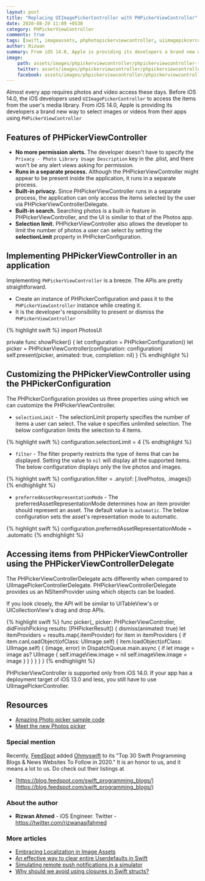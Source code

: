 ```yaml
---
layout: post
title: "Replacing UIImagePickerController with PHPickerViewController"
date: 2020-08-29 11:09 +0530
category: PHPickerViewController
comments: true
tags: [swift, imageassets, phphotopickerviewcontroller, uiimagepikcercontroller, images]
author: Rizwan
summary: From iOS 14.0, Apple is providing its developers a brand new way to select images/videos from their apps using ```PHPickerViewController``` Let's find out how to implement it.
image: 
    path: assets/images/phpickerviewcontroller/phpickerviewcontroller-facebook.png
    twitter: assets/images/phpickerviewcontroller/phpickerviewcontroller-twitter.png
    facebook: assets/images/phpickerviewcontroller/phpickerviewcontroller-facebook.png
---
```

Almost every app requires photos and video access these days. Before iOS 14.0, the iOS developers used ```UIImagePickerController``` to access the items from the user's media library. From iOS 14.0, Apple is providing its developers a brand new way to select images or videos from their apps using ```PHPickerViewController```

## Features of PHPickerViewController

- **No more permission alerts.** The developer doesn't have to specify the ```Privacy - Photo Library Usage Description``` key in the .plist, and there won't be any alert views asking for permission.
- **Runs in a separate process.** Although the PHPickerViewController might appear to be present inside the application, it runs in a separate process.
- **Built-in privacy.** Since PHPickerViewController runs in a separate process, the application can only access the items selected by the user via PHPickerViewControllerDelegate.
- **Built-in search.** Searching photos is a built-in feature in PHPickerViewController, and the UI is similar to that of the Photos app.
- **Selection limit.** PHPickerViewController also allows the developer to limit the number of photos a user can select by setting the **selectionLimit** property in PHPickerConfiguration.

## Implementing PHPickerViewController in an application

Implementing ```PHPickerViewController``` is a breeze. The APIs are pretty straightforward.

- Create an instance of PHPickerConfiguration and pass it to the ```PHPickerViewController``` instance while creating it.
- It is the developer's responsibility to present or dismiss the ```PHPickerViewController```

{% highlight swift %}
import PhotosUI

private func showPicker() {
   let configuration = PHPickerConfiguration()
   let picker = PHPickerViewController(configuration: configuration)
   self.present(picker, animated: true, completion: nil)
}
{% endhighlight %}

## Customizing the PHPickerViewController using the PHPickerConfiguration

The PHPickerConfiguration provides us three properties using which we can customize the PHPickerViewController.

- ```selectionLimit``` - The selectionLimit property specifies the number of items a user can select. The value ```0``` specifies unlimited selection. The below configuration limits the selection to 4 items.

{% highlight swift %}
configuration.selectionLimit = 4
{% endhighlight %}

- ```filter``` - The filter property restricts the type of items that can be displayed. Setting the value to ```nil``` will display all the supported items. The below configuration displays only the live photos and images.

{% highlight swift %}
configuration.filter = .any(of: [.livePhotos, .images])
{% endhighlight %}

- ```preferredAssetRepresentationMode``` - The preferredAssetRepresentationMode determines how an item provider should represent an asset. The default value is ```automatic```.     The below configuration sets the asset's representation mode to automatic.

{% highlight swift %}
configuration.preferredAssetRepresentationMode = .automatic
{% endhighlight %}

## Accessing items from PHPickerViewController using the PHPickerViewControllerDelegate

The PHPickerViewControllerDelegate acts differently when compared to UIImagePickerControllerDelegate. PHPickerViewControllerDelegate provides us an NSItemProvider using which objects can be loaded.

If you look closely, the API will be similar to UITableView's or UICollectionView's drag and drop APIs.

{% highlight swift %}
func picker(_ picker: PHPickerViewController, didFinishPicking results: [PHPickerResult]) {
    dismiss(animated: true)
    let itemProviders = results.map(\.itemProvider)
    for item in itemProviders {
        if item.canLoadObject(ofClass: UIImage.self) {
            item.loadObject(ofClass: UIImage.self) { (image, error) in
                DispatchQueue.main.async {
                    if let image = image as? UIImage {
                        self.imageView.image = nil
                        self.imageView.image = image
                    }
                }
            }
        }
    }
}
{% endhighlight %}

PHPickerViewController is supported only from iOS 14.0. If your app has a deployment target of iOS 13.0 and less, you still have to use  UIImagePickerController.

## Resources

- [Amazing Photo picker sample code](https://github.com/rizwan95/AmazingPhotoPicker)
- [Meet the new Photos picker](https://developer.apple.com/videos/play/wwdc2020/10652/)

### Special mention

Recently, [FeedSpot](https://blog.feedspot.com) added [Ohmyswift](https://ohmyswift.com) to its "Top 30 Swift Programming Blogs & News Websites To Follow in 2020." It is an honor to us, and it means a lot to us. Do check out their listings at

- [https://blog.feedspot.com/swift_programming_blogs/](https://blog.feedspot.com/swift_programming_blogs/)

### About the author

- **Rizwan Ahmed** - iOS Engineer. Twitter - <https://twitter.com/rizwanasifahmed>

### More articles

- [Embracing Localization in Image Assets](/blog/2020/06/14/embracing-localization-in-image-assets/)
- [An effective way to clear entire Userdefaults in Swift](/blog/2020/05/19/an-effective-way-to-clear-entire-userdefaults-in-swift/)
- [Simulating remote push notifications in a simulator](/blog/2020/02/13/simulating-remote-push-notifications-in-a-simulator/)
- [Why should we avoid using closures in Swift structs?](/blog/2020/01/11/why-should-we-avoid-using-closures-in-swift-structs/)
